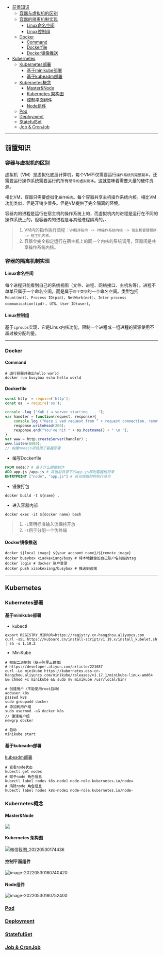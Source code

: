 - [前置知识](#前置知识)
  - [容器与虚拟机的区别](#容器与虚拟机的区别)
  - [容器的隔离机制实现](#容器的隔离机制实现)
    - [Linux命名空间](#linux命名空间)
    - [Linux控制组](#linux控制组)
  - [Docker](#docker)
    - [Command](#command)
    - [Dockerfile](#dockerfile)
    - [Docker镜像推送](#docker镜像推送)
- [Kubernetes](#kubernetes)
  - [Kubernetes部署](#kubernetes部署)
    - [基于minikube部署](#基于minikube部署)
    - [基于kubeadm部署](#基于kubeadm部署)
  - [Kubernetes概念](#kubernetes概念)
    - [Master&Node](#masternode)
    - [Kubernetes 架构图](#kubernetes-架构图)
    - [控制平面组件](#控制平面组件)
    - [Node组件](#node组件)
  - [<a href="./Pod/README.md">Pod</a>](#pod)
  - [<a href="./Deployment/README.md">Deployment</a>](#deployment)
  - [<a href="./StatefuleSet/README.md">StatefulSet</a>](#statefulset)
  - [<a href="./Job/README.md">Job & CronJob</a>](#job--cronjob)

---

## 前置知识

### 容器与虚拟机的区别

虚拟机（VM）是虚拟化底层计算机，每个VM不仅需要运行`操作系统的完整副本`，还需要运行操作系统需要运行的所有`硬件的虚拟副本`。这就意味着需要大量的硬件资源。

相比VM，容器只需要虚拟化`操作系统`。每个容器共享主机操作系统内核。相比VM功能类似，但是开销少很多。但是VM提供了完全隔离的环境。

容器内的进程是运行在宿主机的操作系统上的，而虚拟机内的进程是运行在不同的操作系统上的，但容器内的进程是与其他进程隔离的。、

> 1. VM内的指令执行流程：`VM程序指令 -> VM操作系统内核 -> 宿主机管理程序 -> 宿主机内核。 `
> 2. 容器会完全指定运行在宿主机上的同一个内核的系统调用，容器间是共享操作系统内核。

### 容器的隔离机制实现

#### Linux命名空间

每个进程只能看到自己的系统视图（文件、进程、网络接口、主机名等）。进程不单单只属于一个命名空间，而是属于`每个类型`的一个命名空间。类型包括`Mount(mnt)`、`Process ID(pid)`、`NetWork(net)`、`Inter-process communication(ipd)`
、`UTS`、`User ID(user)`。

#### Linux控制组

基于`cgroups`实现，它是Linux内核功能，限制一个进程或一组进程的资源使用不超过被分配的量。

---

### Docker

#### Command

```shell
# 运行容器并输出hello world
docker run busybox echo hello world
```

#### Dockerfile

```js
const http  = require('http'); 
const os  = require('os');

console .log ("Kub i a server starting ... "); 
var handler = function(request, response){
    console.log ("Rece i ved request from ” + request connection. remoteAddress"); 
    response.writeHead(200); 
    response.end("You've hit " + os.hostname() + " \n "); 
}
var www = http.createServer(handler) ; 
www.listen(8080);
// 构建nodejs项目用于容器部署
```

- 编写Dockerfile

```dockerfile
FROM node:7 # 基于什么镜像制作
ADD app.js /app.js # 将当前目录下的app.js移到容器根目录
ENTRYPOINT ["node", "app.js"] # 启动容器时的执行命令
```

- 镜像打包

```dockerfile
docker build -t ${name} .
```

- 进入容器内部

```shell
docker exec -it ${docker name} bash
```

> 1. `-i`表明标准输入流保持开放
> 2. `-t`用于分配一个伪终端

#### Docker镜像推送

```shell
docker ${local_image} ${your account name}/${remote_image}
docker busybox xiaokexiang/busy # 将本地镜像加自己账户名前缀的tag
docker login # docker 账户登录
docker push xiaokexiang/busybox # 推送到远端
```

---

## Kubernetes

### Kubernetes部署

#### 基于minikube部署

- kubectl

```shell
export REGISTRY_MIRROR=https://registry.cn-hangzhou.aliyuncs.com
curl -sSL https://kuboard.cn/install-script/v1.19.x/install_kubelet.sh | sh -s 1.19.2
```

- MiniKube

```shell
# 拉取二进制包（基于阿里云镜像）
# https://developer.aliyun.com/article/221687
curl -Lo minikube https://kubernetes.oss-cn-hangzhou.aliyuncs.com/minikube/releases/v1.17.1/minikube-linux-amd64 && chmod +x minikube && sudo mv minikube /usr/local/bin/

# 创建用户（不能使用root启动）
adduser k8s
passwd k8s
sudo groupadd docker
# 添加到用户组
sudo usermod -aG docker k8s
// 激活用户组
newgrp docker

# 启动
minikube start
```

#### 基于kubeadm部署

<a href="./kubeadm部署.md">kubeadm部署</a>

```shell
# 查看node状态
kubectl get nodes
# 赋予node 角色信息
kubectl label nodes k8s-node1 node-role.kubernetes.io/node=
# 清除node 角色信息
kubectl label nodes k8s-node1 node-role.kubernetes.io/node-
```

### Kubernetes概念

#### Master&Node

![](https://image.leejay.top/Fj-qU9AfR_V8wil_7ax3NgelK7dN)

#### Kubernetes 架构图

![微信截图_20220530174436](https://image.leejay.top/img/微信截图_20220530174436.png)

#### 控制平面组件

![image-20220530180740420](https://image.leejay.top/img/image-20220530180740420.png)

#### Node组件

![image-20220530180752400](https://image.leejay.top/img/image-20220530180752400.png)

### <a href="./Pod/README.md">Pod</a>

### <a href="./Deployment/README.md">Deployment</a>

### <a href="./StatefuleSet/README.md">StatefulSet</a>

### <a href="./Job/README.md">Job & CronJob</a>